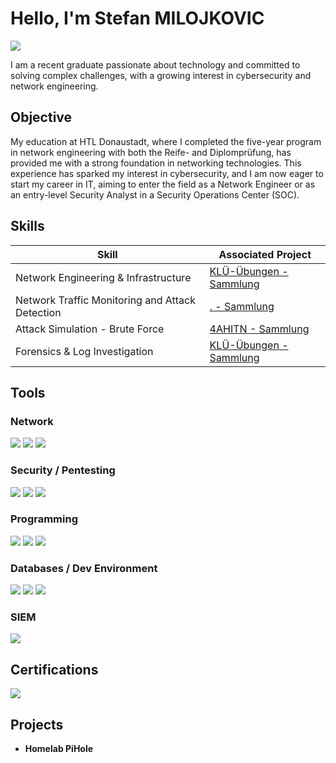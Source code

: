 # Hello, I'm Stefan MILOJKOVIC
<a href="https://www.linkedin.com/in/stefan-milojkovic-720646378"><img src="https://img.shields.io/badge/-LinkedIn-0072b1?&style=for-the-badge&logo=linkedin&logoColor=white" /></a>

I am a recent graduate passionate about technology and committed to solving complex challenges, with a growing interest in cybersecurity and network engineering.

## Objective

My education at HTL Donaustadt, where I completed the five-year program in network engineering with both the Reife- and Diplomprüfung, has provided me with a strong foundation in networking technologies. This experience has sparked my interest in cybersecurity, and I am now eager to start my career in IT, aiming to enter the field as a Network Engineer or as an entry-level Security Analyst in a Security Operations Center (SOC).

## Skills
| Skill | Associated Project |
|-----------------------------------------------|----------------------------|
| Network Engineering & Infrastructure | <a href="./KLÜ-Übungen/KLÜ-Übungen/KLÜ1/Lab2b AnalyseMitM.pcap">KLÜ-Übungen - Sammlung</a> |
| Network Traffic Monitoring and Attack Detection | <a href="./././Lab5 SIEM.pkt">. - Sammlung</a> |
| Attack Simulation - Brute Force | <a href="./4AHITN/4AHITN/ANGE/Angaben/Lab1 Sniffing.pdf">4AHITN - Sammlung</a> |
| Forensics & Log Investigation | <a href="./KLÜ-Übungen/KLÜ-Übungen/KLÜ1/Lab2b AnalyseMitM.pcap">KLÜ-Übungen - Sammlung</a> |

## Tools

### Network
<div>
  <img src="https://img.shields.io/badge/-Wireshark-1679A7?&style=for-the-badge&logo=Wireshark&logoColor=white" />
  <img src="https://img.shields.io/badge/-VMware-00ADEF?&style=for-the-badge&logo=VMware&logoColor=white" />
  <img src="https://img.shields.io/badge/-Nmap-EA4335?&style=for-the-badge&logo=nmap&logoColor=white" />
</div>

### Security / Pentesting
<div>
  <img src="https://img.shields.io/badge/-Hydra-000000?&style=for-the-badge&logo=hydra&logoColor=white" />
  <img src="https://img.shields.io/badge/-Scapy-008080?&style=for-the-badge&logo=python&logoColor=white" />
  <img src="https://img.shields.io/badge/-mitmproxy-FF6600?&style=for-the-badge&logo=mitmproxy&logoColor=white" />
</div>

### Programming
<div>
  <img src="https://img.shields.io/badge/-JavaScript-F7DF1E?&style=for-the-badge&logo=javascript&logoColor=black" />
  <img src="https://img.shields.io/badge/-HTML-E34F26?&style=for-the-badge&logo=html5&logoColor=white" />
  <img src="https://img.shields.io/badge/-SCSS-CC6699?&style=for-the-badge&logo=sass&logoColor=white" />
</div>

### Databases / Dev Environment
<div>
  <img src="https://img.shields.io/badge/-MariaDB-003545?&style=for-the-badge&logo=MariaDB&logoColor=white" />
  <img src="https://img.shields.io/badge/-MySQL-4479A1?&style=for-the-badge&logo=mysql&logoColor=white" />
  <img src="https://img.shields.io/badge/-XAMPP-F8D800?&style=for-the-badge&logo=XAMPP&logoColor=black" />
</div>

### SIEM
<div>
  <img src="https://img.shields.io/badge/-Elastic-005571?&style=for-the-badge&logo=Elastic&logoColor=white" />
</div>

## Certifications
<div>
<img src="https://img.shields.io/badge/-CCNAv7-0078D7?&style=for-the-badge&logo=Cisco&logoColor=white" />
</div>

## Projects
- **Homelab PiHole** 
